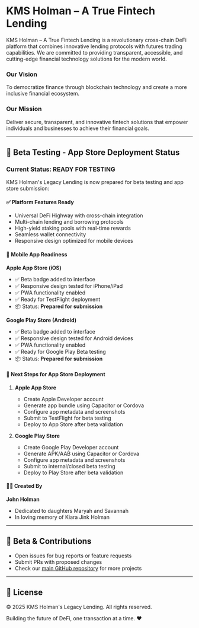 # KMS Holman – A True Fintech Lending

KMS Holman – A True Fintech Lending is a revolutionary cross-chain DeFi platform that combines innovative lending protocols with futures trading capabilities. We are committed to providing transparent, accessible, and cutting-edge financial technology solutions for the modern world.

### Our Vision
To democratize finance through blockchain technology and create a more inclusive financial ecosystem.

### Our Mission
Deliver secure, transparent, and innovative fintech solutions that empower individuals and businesses to achieve their financial goals.

---

## 🚀 Beta Testing - App Store Deployment Status

### Current Status: **READY FOR TESTING**

KMS Holman's Legacy Lending is now prepared for beta testing and app store submission:

#### ✅ Platform Features Ready
- Universal DeFi Highway with cross-chain integration
- Multi-chain lending and borrowing protocols
- High-yield staking pools with real-time rewards
- Seamless wallet connectivity
- Responsive design optimized for mobile devices

#### 📱 Mobile App Readiness

**Apple App Store (iOS)**
- ✅ Beta badge added to interface
- ✅ Responsive design tested for iPhone/iPad
- ✅ PWA functionality enabled
- ✅ Ready for TestFlight deployment
- 📦 Status: **Prepared for submission**

**Google Play Store (Android)**
- ✅ Beta badge added to interface
- ✅ Responsive design tested for Android devices
- ✅ PWA functionality enabled
- ✅ Ready for Google Play Beta testing
- 📦 Status: **Prepared for submission**

#### 🎯 Next Steps for App Store Deployment

1. **Apple App Store**
   - Create Apple Developer account
   - Generate app bundle using Capacitor or Cordova
   - Configure app metadata and screenshots
   - Submit to TestFlight for beta testing
   - Deploy to App Store after beta validation

2. **Google Play Store**
   - Create Google Play Developer account
   - Generate APK/AAB using Capacitor or Cordova
   - Configure app metadata and screenshots
   - Submit to internal/closed beta testing
   - Deploy to Play Store after beta validation

#### 👨‍💻 Created By
**John Holman**
- Dedicated to daughters Maryah and Savannah
- In loving memory of Kiara Jink Holman

---

## 🤝 Beta & Contributions
- Open issues for bug reports or feature requests
- Submit PRs with proposed changes
- Check our [main GitHub repository](https://github.com/jholman0645) for more projects

---

## 📄 License
© 2025 KMS Holman's Legacy Lending. All rights reserved.

Building the future of DeFi, one transaction at a time. ❤️
